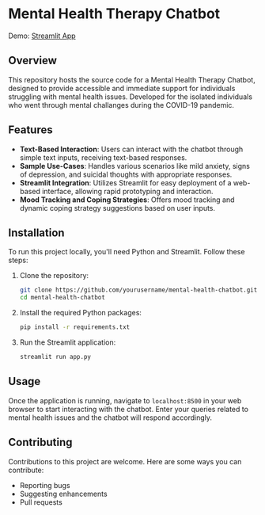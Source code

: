 # Mental Health Therapy Chatbot

Demo: [Streamlit App](https://chatbot-applied-ai.streamlit.app/)

## Overview
This repository hosts the source code for a Mental Health Therapy Chatbot, designed to provide accessible and immediate support for individuals struggling with mental health issues. Developed for the isolated individuals who went through mental challanges during the COVID-19 pandemic. 

## Features
- **Text-Based Interaction**: Users can interact with the chatbot through simple text inputs, receiving text-based responses.
- **Sample Use-Cases**: Handles various scenarios like mild anxiety, signs of depression, and suicidal thoughts with appropriate responses.
- **Streamlit Integration**: Utilizes Streamlit for easy deployment of a web-based interface, allowing rapid prototyping and interaction.
- **Mood Tracking and Coping Strategies**: Offers mood tracking and dynamic coping strategy suggestions based on user inputs.

## Installation

To run this project locally, you'll need Python and Streamlit. Follow these steps:

1. Clone the repository:
   ```bash
   git clone https://github.com/yourusername/mental-health-chatbot.git
   cd mental-health-chatbot

2. Install the required Python packages:

   ```bash
   pip install -r requirements.txt

3. Run the Streamlit application:

   ```bash
   streamlit run app.py


## Usage

Once the application is running, navigate to `localhost:8500` in your web browser to start interacting with the chatbot. Enter your queries related to mental health issues and the chatbot will respond accordingly.

## Contributing

Contributions to this project are welcome. Here are some ways you can contribute:
- Reporting bugs
- Suggesting enhancements
- Pull requests
